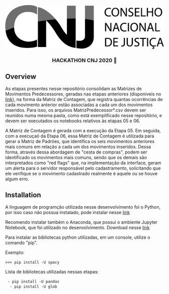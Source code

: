 <p align="center">
  <img src="imagens/logo-cnj.jpg" alt="Unform" />
</p>

<h3 align="center">
  HACKATHON CNJ 2020 🚀
</h3>

## Overview

As etapas presentes nesse repositório consolidam as Matrizes de Movimentos Predecessores, geradas nas etapas anteriores (disponíveis no [link](https://github.com/oitentaetres/Hackaton_CNJ_Parte_01)), na forma da Matriz de Contagem, que registra quantas ocorrências de cada movimento anterior estão associadas a cada um dos movimentos inseridos. Para isso, os arquivos MatrizPredecessor*.csv devem ser reunidos numa mesma pasta, como está exemplificado nesse repositório, e devem ser executados os notebooks relativos às etapas 05 e 06.

A Matriz de Contagem é gerada com a execução da Etapa 05. Em seguida, com a execuçaõ da Etapa 06, essa Matriz de Contagem é utilizada para gerar a Matriz de Padrões, que identifica os seis movimentos anteriores mais comuns em relação a cada um dos movimentos inseridos. Dessa forma, através dessa abordagem de "cesta de compras", podem ser identificado os movimentos mais comuns, sendo que os demais são interpretados como "red flags" que, na implementação da interface, geram um alerta para o servidor responsável pelo cadastramento, solicitando que ele verifique se o movimento cadastrado realmente é aquele ou se houve algum erro.

## Installation

A linguagem de programção utilizada nesse desenvolvimento foi o Python, por isso caso não possua instalado, pode instalar nesse [link](https://www.python.org/downloads/)

Recomendo instalar também o Anaconda, que possui o ambiente Jupyter Notebook, que foi utilizado no desenvolvimento. Download nesse [link](https://www.anaconda.com/products/individual)

Para instalar as bibliotecas python utilizadas, em um console, utilize o comando "pip".

Exemplo:

```
>>> pip install -U spacy
```

Lista de bibliotecas utilizadas nessas etapas:

     - pip install -U pandas
      - pip install -U glob
